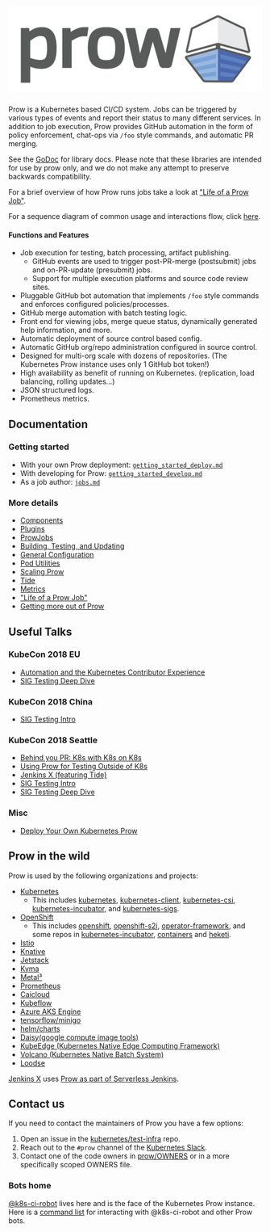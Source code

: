 # ![Prow](logo_horizontal_solid.png)

Prow is a Kubernetes based CI/CD system. Jobs can be triggered by various types of events and report their status to many different services. In addition to job execution, Prow provides GitHub automation in the form of policy enforcement, chat-ops via `/foo` style commands, and automatic PR merging.

See the [GoDoc](https://godoc.org/k8s.io/test-infra/prow) for library docs.
Please note that these libraries are intended for use by prow only, and we do
not make any attempt to preserve backwards compatibility.

For a brief overview of how Prow runs jobs take a look at ["Life of a Prow Job"](/prow/life_of_a_prow_job.md).

For a sequence diagram of common usage and interactions flow, click [here](https://raw.githubusercontent.com/kubernetes/test-infra/master/prow/docs/pr-interactions-sequence.svg?sanitize=true).

#### Functions and Features
* Job execution for testing, batch processing, artifact publishing.
    * GitHub events are used to trigger post-PR-merge (postsubmit) jobs and on-PR-update (presubmit) jobs.
    * Support for multiple execution platforms and source code review sites.
* Pluggable GitHub bot automation that implements `/foo` style commands and enforces configured policies/processes.
* GitHub merge automation with batch testing logic.
* Front end for viewing jobs, merge queue status, dynamically generated help information, and more.
* Automatic deployment of source control based config.
* Automatic GitHub org/repo administration configured in source control.
* Designed for multi-org scale with dozens of repositories. (The Kubernetes Prow instance uses only 1 GitHub bot token!)
* High availability as benefit of running on Kubernetes. (replication, load balancing, rolling updates...)
* JSON structured logs.
* Prometheus metrics.


## Documentation

### Getting started

* With your own Prow deployment: [`getting_started_deploy.md`](/prow/getting_started_deploy.md)
* With developing for Prow: [`getting_started_develop.md`](/prow/getting_started_develop.md)
* As a job author: [`jobs.md`](/prow/jobs.md)

### More details
- [Components](/prow/cmd/README.md)
- [Plugins](/prow/plugins/README.md)
- [ProwJobs](/prow/jobs.md)
- [Building, Testing, and Updating](/prow/build_test_update.md)
- [General Configuration](/prow/config/README.md)
- [Pod Utilities](/prow/pod-utilities.md)
- [Scaling Prow](/prow/scaling.md)
- [Tide](/prow/cmd/tide/README.md)
- [Metrics](/prow/metrics/README.md)
- ["Life of a Prow Job"](/prow/life_of_a_prow_job.md)
- [Getting more out of Prow](/prow/more_prow.md)

## Useful Talks

### KubeCon 2018 EU

- [Automation and the Kubernetes Contributor Experience](https://www.youtube.com/watch?v=BsIC7gPkH5M)
- [SIG Testing Deep Dive](https://www.youtube.com/watch?v=M32NIHRKaOI)

### KubeCon 2018 China

- [SIG Testing Intro](https://youtu.be/WFvC_VdkDFk)

### KubeCon 2018 Seattle

- [Behind you PR: K8s with K8s on K8s](https://www.youtube.com/watch?v=pz0lpl6h-Gc)
- [Using Prow for Testing Outside of K8s](https://www.youtube.com/watch?v=DBrkSC6nS8A)
- [Jenkins X (featuring Tide)](https://www.youtube.com/watch?v=IDEa8seAzVc)
- [SIG Testing Intro](https://www.youtube.com/watch?v=7-_O41W3FRU)
- [SIG Testing Deep Dive](https://www.youtube.com/watch?v=1rwiKDTJILY)

### Misc

- [Deploy Your Own Kubernetes Prow](https://www.youtube.com/watch?v=eMNwB96A1Qc)


## Prow in the wild

Prow is used by the following organizations and projects:
- [Kubernetes](https://prow.k8s.io)
  - This includes [kubernetes](https://github.com/kubernetes), [kubernetes-client](https://github.com/kubernetes-client), [kubernetes-csi](https://github.com/kubernetes-csi), [kubernetes-incubator](https://github.com/kubernetes-incubator), and [kubernetes-sigs](https://github.com/kubernetes-sigs).
- [OpenShift](https://prow.svc.ci.openshift.org/)
  - This includes [openshift](https://github.com/openshift), [openshift-s2i](https://github.com/openshift-s2i), [operator-framework](https://github.com/operator-framework), and some repos in [kubernetes-incubator](https://github.com/kubernetes-incubator), [containers](https://github.com/containers) and [heketi](https://github.com/heketi).
- [Istio](https://prow.istio.io/)
- [Knative](https://prow.knative.dev/)
- [Jetstack](https://prow.build-infra.jetstack.net/)
- [Kyma](https://status.build.kyma-project.io/)
- [Metal³](https://prow.apps.ci.metal3.io/)
- [Prometheus](http://prombench.prometheus.io/)
- [Caicloud](https://github.com/caicloud)
- [Kubeflow](https://github.com/kubeflow)
- [Azure AKS Engine](https://github.com/Azure/aks-engine/tree/master/.prowci)
- [tensorflow/minigo](https://github.com/tensorflow/minigo#automated-tests)
- [helm/charts](https://github.com/helm/charts)
- [Daisy(google compute image tools)](https://github.com/GoogleCloudPlatform/compute-image-tools/tree/master/test-infra#prow-and-gubenator)
- [KubeEdge (Kubernetes Native Edge Computing Framework)](https://github.com/kubeedge/kubeedge)
- [Volcano (Kubernetes Native Batch System)](https://github.com/volcano-sh/volcano)
- [Loodse](https://public-prow.loodse.com/)

[Jenkins X](https://jenkins-x.io/) uses [Prow as part of Serverless Jenkins](https://medium.com/@jdrawlings/serverless-jenkins-with-jenkins-x-9134cbfe6870).

## Contact us

If you need to contact the maintainers of Prow you have a few options:
1. Open an issue in the [kubernetes/test-infra](https://github.com/kubernetes/test-infra) repo.
1. Reach out to the `#prow` channel of the [Kubernetes Slack](https://github.com/kubernetes/community/tree/master/communication#social-media).
1. Contact one of the code owners in [prow/OWNERS](/prow/OWNERS) or in a more specifically scoped OWNERS file.

### Bots home
[@k8s-ci-robot](https://github.com/k8s-ci-robot) lives here and is the face of the Kubernetes Prow instance. Here is a [command list](https://go.k8s.io/bot-commands) for interacting with @k8s-ci-robot and other Prow bots.

